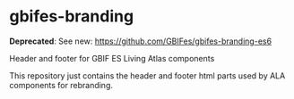 # gbifes-branding

**Deprecated**: See new: https://github.com/GBIFes/gbifes-branding-es6

Header and footer for GBIF ES Living Atlas components

This repository just contains the header and footer html parts used by ALA components for rebranding.



